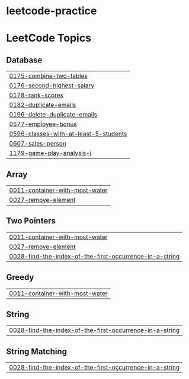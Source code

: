 # leetcode-practice
<!---LeetCode Topics Start-->
# LeetCode Topics
## Database
|  |
| ------- |
| [0175-combine-two-tables](https://github.com/nseptio/leetcode-practice/tree/master/0175-combine-two-tables) |
| [0176-second-highest-salary](https://github.com/nseptio/leetcode-practice/tree/master/0176-second-highest-salary) |
| [0178-rank-scores](https://github.com/nseptio/leetcode-practice/tree/master/0178-rank-scores) |
| [0182-duplicate-emails](https://github.com/nseptio/leetcode-practice/tree/master/0182-duplicate-emails) |
| [0196-delete-duplicate-emails](https://github.com/nseptio/leetcode-practice/tree/master/0196-delete-duplicate-emails) |
| [0577-employee-bonus](https://github.com/nseptio/leetcode-practice/tree/master/0577-employee-bonus) |
| [0596-classes-with-at-least-5-students](https://github.com/nseptio/leetcode-practice/tree/master/0596-classes-with-at-least-5-students) |
| [0607-sales-person](https://github.com/nseptio/leetcode-practice/tree/master/0607-sales-person) |
| [1179-game-play-analysis-i](https://github.com/nseptio/leetcode-practice/tree/master/1179-game-play-analysis-i) |
## Array
|  |
| ------- |
| [0011-container-with-most-water](https://github.com/nseptio/leetcode-practice/tree/master/0011-container-with-most-water) |
| [0027-remove-element](https://github.com/nseptio/leetcode-practice/tree/master/0027-remove-element) |
## Two Pointers
|  |
| ------- |
| [0011-container-with-most-water](https://github.com/nseptio/leetcode-practice/tree/master/0011-container-with-most-water) |
| [0027-remove-element](https://github.com/nseptio/leetcode-practice/tree/master/0027-remove-element) |
| [0028-find-the-index-of-the-first-occurrence-in-a-string](https://github.com/nseptio/leetcode-practice/tree/master/0028-find-the-index-of-the-first-occurrence-in-a-string) |
## Greedy
|  |
| ------- |
| [0011-container-with-most-water](https://github.com/nseptio/leetcode-practice/tree/master/0011-container-with-most-water) |
## String
|  |
| ------- |
| [0028-find-the-index-of-the-first-occurrence-in-a-string](https://github.com/nseptio/leetcode-practice/tree/master/0028-find-the-index-of-the-first-occurrence-in-a-string) |
## String Matching
|  |
| ------- |
| [0028-find-the-index-of-the-first-occurrence-in-a-string](https://github.com/nseptio/leetcode-practice/tree/master/0028-find-the-index-of-the-first-occurrence-in-a-string) |
<!---LeetCode Topics End-->